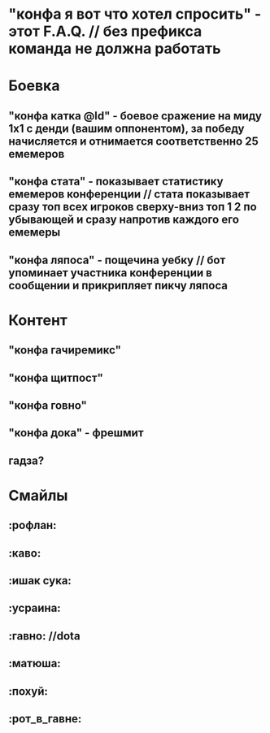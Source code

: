 # "конфа я вот что хотел спросить" - этот F.A.Q. // без префикса команда не должна работать

# Боевка 
## "конфа катка @Id" - боевое сражение на миду 1х1 с денди (вашим оппонентом), за победу начисляется и отнимается соответственно 25 емемеров
## "конфа стата" - показывает статистику емемеров конференции // стата показывает сразу топ всех игроков сверху-вниз топ 1 2 по убывающей и сразу напротив каждого его емемеры
## "конфа ляпоса" - пощечина уебку // бот упоминает участника конференции в сообщении и прикрипляет пикчу ляпоса

# Контент 
## "конфа гачиремикс"
## "конфа щитпост"
## "конфа говно"
## "конфа дока" - фрешмит
## гадза?

# Смайлы 
## :рофлан:
## :каво:
## :ишак сука:
## :усраина:
## :гавно: //dota
## :матюша:
## :похуй:
## :рот_в_гавне:
##
